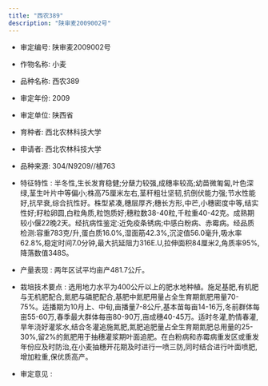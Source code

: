```yaml
---
title: "西农389"
description: "陕审麦2009002号"
---
```

* 审定编号:  陕审麦2009002号

*  作物名称:  小麦

*  品种名称:  西农389

*  审定年份:  2009

*  审定单位:  陕西省

* 育种者:  西北农林科技大学

*  申请者:  西北农林科技大学

*  品种来源:  304/N9209//植763

*  特征特性 : 
半冬性,生长发育稳健;分蘖力较强,成穗率较高;幼苗微匍匐,叶色深绿,茎生叶片中等偏小;株高75厘米左右,茎秆粗壮坚韧,抗倒伏能力强;节水性能好,抗早衰,综合抗性好。株型紧凑,穗层厚齐;穗长方形,中芒,小穗密度中等,结实性好;籽粒卵圆,白粒角质,粒饱质好;穗粒数38-40粒,千粒重40-42克。成熟期较小偃22晚2天。经抗病性鉴定:近免疫条锈病;中感白粉病、赤霉病。经品质检测:容重783克/升,蛋白质16.0%,湿面筋42.3%,沉淀值56.0毫升,吸水率62.8%,稳定时间7.0分钟,最大抗延阻力316E.U,拉伸面积84厘米2,角质率95%,降落数值348S。
 
*  产量表现 : 
两年区试平均亩产481.7公斤。

*  栽培技术要点 : 
选用地力水平为400公斤以上的肥水地种植。施足基肥,有机肥与无机肥配合,氮肥与磷肥配合,基肥中氮肥用量占全生育期氮肥用量70-75%。适播期为10月上、中旬,亩播量7-8公斤,基本苗每亩14-16万,冬前群体每亩55-60万,春季最大群体每亩80-90万,亩成穗40-45万。适时冬灌,酌情春灌,旱年浇好灌浆水,结合冬灌追施氮肥,氮肥追肥量占全生育期氮肥总用量的25-30%,留2%的氮肥用于抽穗灌浆期叶面追肥。在白粉病和赤霉病重发区或重发年份应及时防治,在小麦抽穗开花期及时进行一喷三防,同时结合进行叶面喷肥,增加粒重,保优质高产。

*  审定意见 : 


